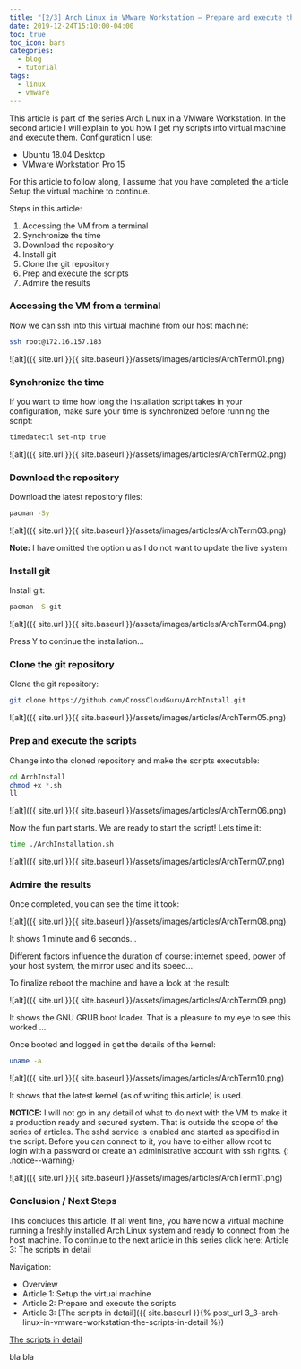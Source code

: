 ```yaml
---
title: "[2/3] Arch Linux in VMware Workstation – Prepare and execute the scripts"
date: 2019-12-24T15:10:00-04:00
toc: true
toc_icon: bars
categories:
  - blog
  - tutorial
tags:
  - linux
  - vmware
---
```


This article is part of the series Arch Linux in a VMware Workstation. In the second article I will explain to you how I get my scripts into virtual machine and execute them.
Configuration I use:

* Ubuntu 18.04 Desktop
* VMware Workstation Pro 15

For this article to follow along, I assume that you have completed the article Setup the virtual machine to continue.

Steps in this article: 

1. Accessing the VM from a terminal
1. Synchronize the time
1. Download the repository
1. Install git
1. Clone the git repository
1. Prep and execute the scripts
1. Admire the results

### Accessing the VM from a terminal

Now we can ssh into this virtual machine from our host machine:

```bash
ssh root@172.16.157.183
```

![alt]({{ site.url }}{{ site.baseurl }}/assets/images/articles/ArchTerm01.png)

### Synchronize the time


If you want to time how long the installation script takes in your configuration, make sure your time is synchronized before running the script:

```bash
timedatectl set-ntp true
```

![alt]({{ site.url }}{{ site.baseurl }}/assets/images/articles/ArchTerm02.png)

### Download the repository

Download the latest repository files:

```bash
pacman -Sy
```

![alt]({{ site.url }}{{ site.baseurl }}/assets/images/articles/ArchTerm03.png)

**Note:** I have omitted the option u as I do not want to update the live system.

### Install git

Install git:

```bash
pacman -S git
```

![alt]({{ site.url }}{{ site.baseurl }}/assets/images/articles/ArchTerm04.png)

Press Y to continue the installation…

### Clone the git repository

Clone the git repository:

```bash
git clone https://github.com/CrossCloudGuru/ArchInstall.git
```

![alt]({{ site.url }}{{ site.baseurl }}/assets/images/articles/ArchTerm05.png)

### Prep and execute the scripts

Change into the cloned repository and make the scripts executable:

```bash
cd ArchInstall
chmod +x *.sh
ll
```

![alt]({{ site.url }}{{ site.baseurl }}/assets/images/articles/ArchTerm06.png)

Now the fun part starts. We are ready to start the script! Lets time it:

```bash
time ./ArchInstallation.sh
```

![alt]({{ site.url }}{{ site.baseurl }}/assets/images/articles/ArchTerm07.png)

### Admire the results

Once completed, you can see the time it took:

![alt]({{ site.url }}{{ site.baseurl }}/assets/images/articles/ArchTerm08.png)

It shows 1 minute and 6 seconds…

Different factors influence the duration of course: internet speed, power of your host system, the mirror used and its speed…

To finalize reboot the machine and have a look at the result:

![alt]({{ site.url }}{{ site.baseurl }}/assets/images/articles/ArchTerm09.png)

It shows the GNU GRUB boot loader. That is a pleasure to my eye to see this worked …

Once booted and logged in get the details of the kernel:

```bash
uname -a
```

![alt]({{ site.url }}{{ site.baseurl }}/assets/images/articles/ArchTerm10.png)

It shows that the latest kernel (as of writing this article) is used.

**NOTICE:** I will not go in any detail of what to do next with the VM to make it a production ready and secured system. That is outside the scope of the series of articles. The sshd service is enabled and started as specified in the script. Before you can connect to it, you have to either allow root to login with a password or create an administrative account with ssh rights.
 {: .notice--warning}
 
 ![alt]({{ site.url }}{{ site.baseurl }}/assets/images/articles/ArchTerm11.png)

### Conclusion / Next Steps

This concludes this article. If all went fine, you have now a virtual machine running a freshly installed Arch Linux system and ready to connect from the host machine. To continue to the next article in this series click here: Article 3: The scripts in detail

Navigation:

* Overview
* Article 1: Setup the virtual machine 
* Article 2: Prepare and execute the scripts
* Article 3: [The scripts in detail]({{ site.baseurl }}{% post_url 3_3-arch-linux-in-vmware-workstation-the-scripts-in-detail %})

[The scripts in detail](https://blog.crosscloud.guru/blog/tutorial/3_3-arch-linux-in-vmware-workstation-the-scripts-in-detail)


bla bla

